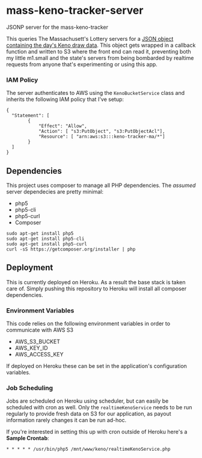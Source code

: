mass-keno-tracker-server
========================

JSONP server for the mass-keno-tracker

This queries The Massachusett's Lottery servers for a [JSON object containing the day's Keno draw data](http://www.masslottery.com/data/json/search/dailygames/todays/keno.json). This object gets wrapped in a callback function and written to S3 where the front end can read it, preventing both my little m1.small and the state's servers from being bombarded by realtime requests from anyone that's experimenting or using this app.
 
### IAM Policy

The server authenticates to AWS using the `KenoBucketService` class and inherits the following IAM policy that I've setup:

```
{
  "Statement": [
        {
            "Effect": "Allow",
            "Action": [ "s3:PutObject", "s3:PutObjectAcl"],
            "Resource": [ "arn:aws:s3:::keno-tracker-ma/*"]
        }
  ]
}
```

## Dependencies
This project uses composer to manage all PHP dependencies. The _assumed_ server dependecies are pretty minimal:

 - php5
 - php5-cli
 - php5-curl
 - Composer
 
 ```
 sudo apt-get install php5
 sudo apt-get install php5-cli
 sudo apt-get install php5-curl
 curl -sS https://getcomposer.org/installer | php
 ```
 
## Deployment

This is currently deployed on Heroku. As a result the base stack is taken care of. Simply pushing this repository to Heroku will install all composer dependencies.

### Environment Variables

This code relies on the following environment variables in order to communicate with AWS S3
 
 - AWS_S3_BUCKET
 - AWS_KEY_ID
 - AWS_ACCESS_KEY
 
If deployed on Heroku these can be set in the application's configuration variables.

### Job Scheduling

Jobs are scheduled on Heroku using scheduler, but can easily be scheduled with cron as well. Only the `realtimeKenoService` needs to be run regularly to provide fresh data on S3 for our application, as payout information rarely changes it can be run ad-hoc. 

If you're interested in setting this up with cron outside of Heroku here's a **Sample Crontab**:

```
* * * * * /usr/bin/php5 /mnt/www/keno/realtimeKenoService.php
``` 
